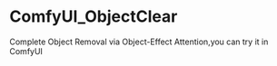 # ComfyUI_ObjectClear
Complete Object Removal via Object-Effect Attention,you can try it in ComfyUI
